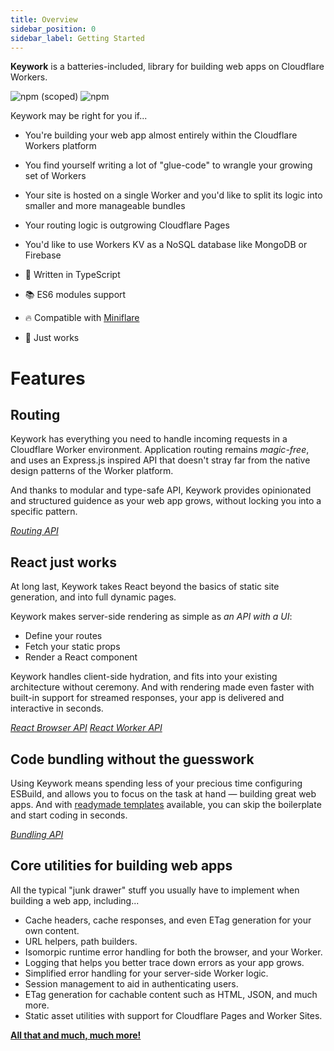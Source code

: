 ```yaml
---
title: Overview
sidebar_position: 0
sidebar_label: Getting Started
---
```


**Keywork** is a batteries-included, library for building web apps on Cloudflare Workers.

![npm (scoped)](https://img.shields.io/npm/v/keywork)
![npm](https://img.shields.io/npm/dm/keywork)

Keywork may be right for you if...

- You're building your web app almost entirely within the Cloudflare Workers platform
- You find yourself writing a lot of "glue-code" to wrangle your growing set of Workers
- Your site is hosted on a single Worker and you'd like to split its logic into smaller and more manageable bundles
- Your routing logic is outgrowing Cloudflare Pages
- You'd like to use Workers KV as a NoSQL database like MongoDB or Firebase

- 💪 Written in TypeScript
- 📚 ES6 modules support
- 🔥 Compatible with [Miniflare](https://miniflare.dev/)
- 🙏 Just works

# Features

## Routing

Keywork has everything you need to handle incoming requests in a Cloudflare Worker environment.
Application routing remains _magic-free_, and uses an Express.js inspired API that doesn't stray far from
the native design patterns of the Worker platform.

And thanks to modular and type-safe API, Keywork provides opinionated and structured
guidence as your web app grows, without locking you into a specific pattern.

_[Routing API](/api/modules/routing)_

## React just works

At long last, Keywork takes React beyond the basics of static site generation, and into full dynamic pages.

Keywork makes server-side rendering as simple as _an API with a UI_:

- Define your routes
- Fetch your static props
- Render a React component

Keywork handles client-side hydration, and fits into your existing architecture without ceremony.
And with rendering made even faster with built-in support for streamed responses,
your app is delivered and interactive in seconds.

_[React Browser API](/api/modules/react.browser)_
_[React Worker API](/api/modules/react.worker)_

## Code bundling without the guesswork

Using Keywork means spending less of your precious time configuring ESBuild,
and allows you to focus on the task at hand — building great web apps.
And with [readymade templates](https://github.com/nirrius/keywork-example-react-esbuild) available,
you can skip the boilerplate and start coding in seconds.

_[Bundling API](/api/modules/bundling)_

## Core utilities for building web apps

All the typical "junk drawer" stuff you usually have to implement when building a web app,
including...

- Cache headers, cache responses, and even ETag generation for your own content.
- URL helpers, path builders.
- Isomorpic runtime error handling for both the browser, and your Worker.
- Logging that helps you better trace down errors as your app grows.
- Simplified error handling for your server-side Worker logic.
- Session management to aid in authenticating users.
- ETag generation for cachable content such as HTML, JSON, and much more.
- Static asset utilities with support for Cloudflare Pages and Worker Sites.

[**All that and much, much more!**](/api/modules/)
